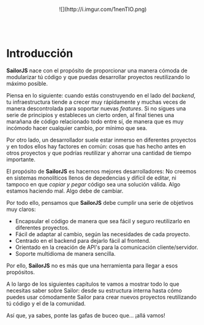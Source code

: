 <br><br><br>
<center>![](http://i.imgur.com/1nenTIO.png)</center>
<br><br><br>

# Introducción

**SailorJS** nace con el propósito de proporcionar una manera cómoda de modularizar tú código y que puedas desarrollar proyectos reutilizando lo máximo posible.

Piensa en lo siguiente: cuando estás construyendo en el lado del *backend*, tu infraestructura tiende a crecer muy rápidamente y muchas veces de manera descontrolada para soportar nuevas *features*. Si no sigues una serie de principios y estableces un cierto orden, al final tienes una marañana de código relacionado todo entre sí, de manera que es muy incómodo hacer cualquier cambio, por mínimo que sea.

Por otro lado, un desarrollador suele estar inmerso en diferentes proyectos y en todos ellos hay factores en común: cosas que has hecho antes en otros proyectos y que podrías reutilizar y ahorrar una cantidad de tiempo importante.

El propósito de **SailorJS** es hacernos mejores desarrolladores: No creemos en sistemas monolíticos llenos de depedencias y difícil de editar, ni tampoco en que *copiar y pegar* código sea una solución válida. Algo estamos haciendo mal. Algo debe de cambiar.

Por todo ello, pensamos que **SailorJS** debe cumplir una serie de objetivos muy claros:

* Encapsular el código de manera que sea fácil y seguro reutilizarlo en diferentes proyectos.
* Fácil de adaptar al cambio, según las necesidades de cada proyecto.
* Centrado en el backend para dejarlo fácil al frontend.
* Orientado en la creación de API's para la comunicación cliente/servidor.
* Soporte multidioma de manera sencilla.

Por ello, **SailorJS** no es más que una herramienta para llegar a esos propósitos.

A lo largo de los siguientes capítulos te vamos a mostrar todo lo que necesitas saber sobre Sailor: desde su estructura interna hasta cómo puedes usar cómodamente Sailor para crear nuevos proyectos reutilizando tú código y el de la comunidad.

Así que, ya sabes, ponte las gafas de buceo que... ¡allá vamos!








